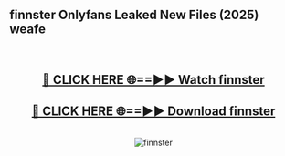 <h2>finnster Onlyfans Leaked New Files (2025) weafe</h2>
<br>
<div align="center">
<h2><a href="https://mediafiles.top/finnster&ref=git" rel="nofollow">🔴 CLICK HERE 🌐==►► Watch finnster</a></h2>
<h2><a href="https://mediafiles.top/finnster&ref=git" rel="nofollow">🔴 CLICK HERE 🌐==►► Download finnster</a></h2>
<br>
<a href="https://mediafiles.top/finnster&ref=git" rel="nofollow" data-target="animated-image.originalLink"><img src="https://i.ibb.co.com/xMMVF88/686577567.gif" alt="finnster" style="max-width: 100%; display: inline-block;" data-target="animated-image.originalImage"></a>
</div>
<br>
<br>